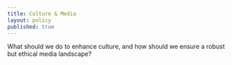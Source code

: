 ```yaml
---
title: Culture & Media
layout: policy
published: true
---
```


What should we do to enhance culture, and how should we ensure a robust but ethical media landscape?